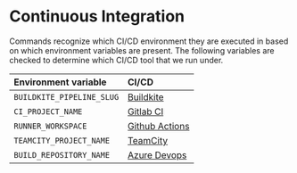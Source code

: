 # Continuous Integration

Commands recognize which CI/CD environment they are executed in based on which environment variables are present.
The following variables are checked to determine which CI/CD tool that we run under.

| Environment variable      | CI/CD                             |
| :-------------------------| :-------------------------------- |
| `BUILDKITE_PIPELINE_SLUG` | [Buildkite]           |
| `CI_PROJECT_NAME`         | [Gitlab CI]           |
| `RUNNER_WORKSPACE`        | [Github Actions] |
| `TEAMCITY_PROJECT_NAME`   | [TeamCity]             |
| `BUILD_REPOSITORY_NAME`   | [Azure Devops]     |


[Buildkite]: https://buildkite.com
[Gitlab CI]: https://docs.gitlab.com/ci/
[Github Actions]: https://github.com/features/actions
[TeamCity]: https://www.jetbrains.com/teamcity
[Azure Devops]: https://azure.microsoft.com/en-us/products/devops
